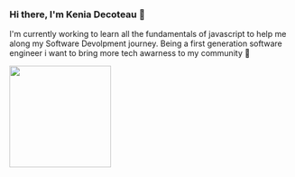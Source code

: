 ### Hi there, I'm Kenia Decoteau 👋
I'm currently working to learn all the fundamentals of javascript to help me along my Software Devolpment journey.
Being a first generation software engineer i want to bring more tech awarness to my community 🤎

<img height="180em" src="https://github-readme-stats.vercel.app/api?username=KeniaD1&show_icons=true&hide_border=true&&count_private=true&include_all_commits=true" /> 

<!--
**KeniaD1/KeniaD1** is a ✨ _special_ ✨ repository because its `README.md` (this file) appears on your GitHub profile.

Here are some ideas to get you started:

- 🔭 I’m currently working on ...
- 🌱 I’m currently learning ...
- 👯 I’m looking to collaborate on ...
- 🤔 I’m looking for help with ...
- 💬 Ask me about ...
- 📫 How to reach me: ...
- 😄 Pronouns: ...
- ⚡ Fun fact: ...
-->
